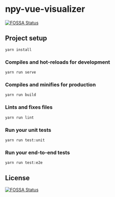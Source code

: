 # npy-vue-visualizer
[![FOSSA Status](https://app.fossa.io/api/projects/git%2Bgithub.com%2Fsarlam%2Fnpy-vue-visualizer.svg?type=shield)](https://app.fossa.io/projects/git%2Bgithub.com%2Fsarlam%2Fnpy-vue-visualizer?ref=badge_shield)


## Project setup
```
yarn install
```

### Compiles and hot-reloads for development
```
yarn run serve
```

### Compiles and minifies for production
```
yarn run build
```

### Lints and fixes files
```
yarn run lint
```

### Run your unit tests
```
yarn run test:unit
```

### Run your end-to-end tests
```
yarn run test:e2e
```


## License
[![FOSSA Status](https://app.fossa.io/api/projects/git%2Bgithub.com%2Fsarlam%2Fnpy-vue-visualizer.svg?type=large)](https://app.fossa.io/projects/git%2Bgithub.com%2Fsarlam%2Fnpy-vue-visualizer?ref=badge_large)